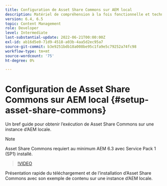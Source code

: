```yaml
---
title: Configuration de Asset Share Commons sur AEM local
description: Matériel de compréhension à la fois fonctionnelle et technique Ressources Share Commons
version: 6.4, 6.5
topic: Content Management
role: Developer
level: Intermediate
last-substantial-update: 2022-06-21T00:00:00Z
exl-id: ab16d5e0-71d9-4518-a03b-4aa5d2ec95a7
source-git-commit: b3e9251bdb18a008be95c1fa9e5c79252a74fc98
workflow-type: tm+mt
source-wordcount: '75'
ht-degree: 0%

---
```


# Configuration de Asset Share Commons sur AEM local {#setup-asset-share-commons}

Un bref guide pour obtenir l’exécution de Asset Share Commons sur une instance d’AEM locale.

>[!NOTE]
>
>Asset Share Commons requiert au minimum AEM 6.3 avec Service Pack 1 (SP1) installé.

>[!VIDEO](https://video.tv.adobe.com/v/20499?quality=12&learn=on)

Présentation rapide du téléchargement et de l’installation d’Asset Share Commons avec son exemple de contenu sur une instance d’AEM locale.
